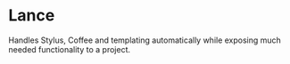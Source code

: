 # Lance #

Handles Stylus, Coffee and templating automatically while exposing much needed functionality to a project.